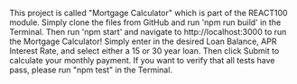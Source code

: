 This project is called "Mortgage Calculator" which is part of the REACT100 module. Simply clone the files from GitHub and run 'npm run build' in the Terminal. Then run 'npm start' and navigate to http://localhost:3000 to run the Mortgage Calculator! Simply enter in the desired Loan Balance, APR Interest Rate, and select either a 15 or 30 year loan. Then click Submit to calculate your monthly payment. If you want to verify that all tests have pass, please run "npm test" in the Terminal.